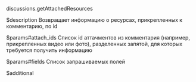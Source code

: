 discussions.getAttachedResources

$description
Возвращает информацию о ресурсах, прикрепленных к комментарию, по id

$params#attach_ids
Список id аттачментов из комментария (например, прикрепленных видео или фото), разделенных запятой, для которых требуется получить информацию

$params#fields
Список запрашиваемых полей

$additional
